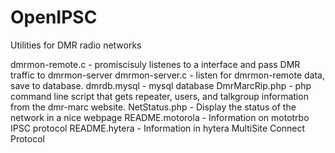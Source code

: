 OpenIPSC
========
Utilities for DMR radio networks

dmrmon-remote.c     - promiscisuly listenes to a interface and pass DMR traffic to dmrmon-server
dmrmon-server.c    - listen for dmrmon-remote data, save to database. 
dmrdb.mysql       - mysql database 
DmrMarcRip.php    - php command line script that gets repeater, users, and talkgroup information from the dmr-marc website.
NetStatus.php     - Display the status of the network in a nice webpage
README.motorola   - Information on mototrbo IPSC protocol 
README.hytera     - Information in hytera MultiSite Connect Protocol
